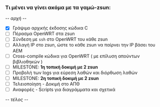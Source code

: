 ### Τι μένει να γίνει ακόμα με τα γαμώ-zsun:

-- _αρχή_ --

- [x] Γράψιμο αρχικής έκδοσης κώδικα C
- [ ] Πέρασμα OpenWRT στα zsun
- [ ] Σύνδεση με `ssh` στο OpenWRT του κάθε zsun
- [ ] Αλλαγή IP στο zsun, ώστε το κάθε zsun να παίρνει την IP βάσει του AEM
- [ ] Cross-compile κώδικα για OpenWRT ( με επίλυση απούντων βιβλιοθηκών )
- [ ] MILESTONE: **1η τοπική δοκιμή με 2 zsun**
- [ ] Προβολή των logs για εύρεση λαθών και διόρθωση λαθών
- [ ] MILESTONE: **2η τοπική δοκιμή με 2 zsun**
- [ ] Τελειοποίηση - Δοκιμή στο ΑΠΘ
- [ ] Αναφορές - Scripts για διαγράμματα και σχετικά

-- _τέλος_ --